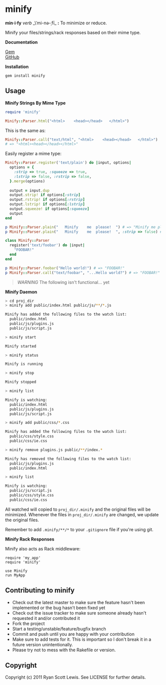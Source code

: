 # minify

__min·i·fy__ _verb_ _\ˈmi-nə-ˌfī\_ __:__ To minimize or reduce.

Minify your files/strings/rack responses based on their mime type.

__Documentation__

[Gem](http://rubydoc.info/gems/minify/0.1.0/frames)  
[GitHub](http://rubydoc.info/github/c00lryguy/minify)

__Installation__

`gem install minify`

## Usage

__Minify Strings By Mime Type__

```ruby
require 'minify'

Minify::Parser.html("<html>    <head></head>   </html>")
```

This is the same as:

```ruby
Minify::Parser.call("text/html", "<html>    <head></head>   </html>")
# => "<html><head></head></html>"
```

Easily register a mime type:

```ruby
Minify::Parser.register('text/plain') do |input, options|
  options = {
    :strip => true, :squeeze => true,
    :lstrip => false, :rstrip => false,
  }.merge(options)
  
  output = input.dup
  output.strip! if options[:strip]
  output.rstrip! if options[:rstrip]
  output.lstrip! if options[:lstrip]
  output.squeeze! if options[:squeeze]
  output
end

p Minify::Parser.plain("   Minify    me  please!  ") # => "Minify me please!"
p Minify::Parser.plain("   Minify    me  please!  ", :strip => false) # => " Minify me please! "

class Minify::Parser
  register('text/foobar') do |input|
    "FOOBAR!"
  end
end

p Minify::Parser.foobar("Hello world!") # => "FOOBAR!"
p Minify::Parser.call("text/foobar", "...Hello world?") # => "FOOBAR!"
```

> _WARNING_
> The following isn't functional... yet

__Minify Daemon__

```sh
> cd proj_dir
> minify add public/index.html public/js/**/*.js

Minify has added the following files to the watch list:
  public/index.html
  public/js/plugins.js
  public/js/script.js

> minify start

Minify started

> minify status

Minify is running

> minify stop

Minify stopped

> minify list

Minify is watching:
  public/index.html
  public/js/plugins.js
  public/js/script.js

> minify add public/css/*.css

Minify has added the following files to the watch list:
  public/css/style.css
  public/css/ie.css

> minify remove plugins.js public/**/index.*

Minify has removed the following files to the watch list:
  public/js/plugins.js
  public/index.html

> minify list

Minify is watching:
  public/js/script.js
  public/css/style.css
  public/css/ie.css
```

All watched will copied to `proj_dir/.minify` and the original files will be 
minimized. Whenever the files in `proj_dir/.minify` are changed, we update 
the original files.

Remember to add `.minify/**/*` to your `.gitignore` file if you're using git.

__Minify Rack Responses__

Minify also acts as Rack middleware:

    require 'my_app'
    require 'minify'
    
    use Minify
    run MyApp

## Contributing to minify

* Check out the latest master to make sure the feature hasn't been implemented or the bug hasn't been fixed yet
* Check out the issue tracker to make sure someone already hasn't requested it and/or contributed it
* Fork the project
* Start a testing/unstable/feature/bugfix branch
* Commit and push until you are happy with your contribution
* Make sure to add tests for it. This is important so I don't break it in a future version unintentionally.
* Please try not to mess with the Rakefile or version.

## Copyright

Copyright (c) 2011 Ryan Scott Lewis. See LICENSE for further details.
